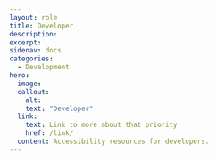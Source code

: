 ```yaml
---
layout: role
title: Developer
description: 
excerpt: 
sidenav: docs
categories:
  - Development
hero:
  image: 
  callout:
    alt:
    text: "Developer"
  link:
    text: Link to more about that priority
    href: /link/
  content: Accessibility resources for developers.
---
```


